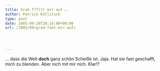 ```yaml
---
title: Grad f??llt mir auf …
author: Patrick Kollitsch
type: post
date: 2005-09-28T20:14:00+00:00
url: /2005/09/grad-faet-mir-auf/




---
```

&#8230; dass die Welt **doch** ganz sch&ouml;n Schei&szlig;e ist. Jaja. Hat sie fast geschafft, mich zu blenden. Aber nich mit mir nich. Klar!?